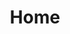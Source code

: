 ---
home: true
layout: BlogHome
icon: flat-color-icons:home
title: Home
heroImage: /logo.svg
heroAlt: https://github.com/Zhangbokai614
heroImageStyle:
  border-radius: 100%
heroText: Transistor
heroFullScreen: true
tagline: Output is the best input
bgImage: /banner-d.png
bgImageDark: /banner.jpg
projects:
  - icon: mdi:github
    name: GitHub
    desc: 工作与开源
    link: https://github.com/Zhangbokai614

  - icon: icons8:share
    name: 微信公众号
    desc: 文章发布
    link: /more

  - icon: simple-icons:observable
    name: Observable
    desc: js 绘画集
    link: https://observablehq.com/@zhangbokai614?tab=collections

  - icon: ri:yuque-fill
    name: 语雀
    desc: 数字花园
    link: https://www.yuque.com/zhangbokai-

footer: 友情链接：<a href="https://shplume.github.io"> zhangjundan </a> 、 <a href="https://zequanr.github.io"> wangzequan </a>
---